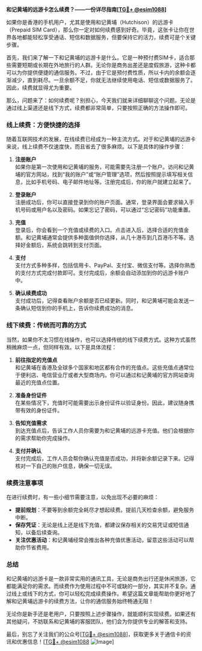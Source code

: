 **和记黄埔的远游卡怎么续费？——一份详尽指南[[TG💪+ @esim1088](https://t.me/s/esim1088)]**

如果你是香港的手机用户，尤其是使用和记黄埔（Hutchison）的远游卡（Prepaid SIM Card），那么你一定对如何续费感到好奇。毕竟，这张卡让你在世界各地都能轻松享受通话、短信和数据服务，但要保持它的活力，续费可是个关键步骤。

首先，我们来了解一下和记黄埔的远游卡是什么。它是一种预付费SIM卡，适合那些需要短期或长期在外地旅行的人群。无论你是商务出差还是度假旅游，这种卡都可以为你提供便捷的通信服务。不过，由于它是预付费性质，所以卡内的余额会逐渐减少，直到耗尽。一旦余额不足，你就无法继续使用电话、短信或数据服务了。因此，续费就显得尤为重要。

那么，问题来了：如何续费呢？别担心，今天我们就来详细聊聊这个问题。无论是通过线上渠道还是线下方式，续费都非常简单，只要按照正确的方法操作即可。

### **线上续费：方便快捷的选择**

随着互联网技术的发展，在线续费已经成为一种主流方式。对于和记黄埔的远游卡来说，线上续费不仅速度快，而且省去了很多麻烦。以下是具体的操作步骤：

1. **注册账户**  
   如果你是第一次使用和记黄埔的服务，可能需要先注册一个账户。访问和记黄埔的官方网站，找到“我的账户”或“账户管理”选项，然后按照提示填写相关信息，比如手机号码、电子邮件地址等。注册完成后，你的账户就建立起来了。

2. **登录账户**  
   注册成功后，你可以直接登录到你的账户页面。通常，登录界面会要求输入手机号码或用户名以及密码。如果忘记了密码，可以通过“忘记密码”功能重置。

3. **充值**  
   登录后，你会看到一个充值或续费的入口。点击进入后，选择合适的充值金额。和记黄埔通常会提供多种面值供你选择，从几十港币到几百港币不等。选择好金额后，系统会跳转到支付页面。

4. **支付**  
   支付方式多种多样，包括信用卡、PayPal、支付宝、微信支付等。选择你熟悉的支付方式完成付款即可。支付完成后，余额会自动添加到你的远游卡账户中。

5. **确认续费成功**  
   支付成功后，记得查看账户余额是否已经更新。同时，和记黄埔可能会发送一条确认短信到你的手机上，告诉你续费成功的消息。

### **线下续费：传统而可靠的方式**

当然，如果你不太习惯在线操作，也可以选择传统的线下续费方式。这种方式虽然稍微麻烦一点，但同样有效。以下是具体流程：

1. **前往指定的充值点**  
   和记黄埔在香港及全球多个国家和地区都有合作的充值点。这些充值点通常位于便利店、电信营业厅或者大型商场内。你可以通过和记黄埔的官方网站查询最近的充值点位置。

2. **准备身份证件**  
   在某些情况下，充值时可能需要出示身份证件以验证身份。因此，建议随身携带有效的身份证件。

3. **告知充值需求**  
   到达充值点后，告诉工作人员你需要为和记黄埔的远游卡充值。他们会根据你的需求帮助你完成操作。

4. **支付并确认**  
   支付完成后，工作人员会帮你确认充值是否成功，并将新余额记录下来。记得核对一下自己的账户信息，确保一切无误。

### **续费注意事项**

在进行续费时，有一些小细节需要注意，以免出现不必要的麻烦：

- **提前规划**：不要等到余额完全耗尽才想起续费。提前几天检查余额，避免服务中断。
- **保存凭证**：无论是线上还是线下充值，都建议保存相关的交易凭证或短信通知，以备后续查询。
- **关注优惠活动**：和记黄埔经常会推出各种充值优惠活动，留意这些活动可以帮助你节省费用。

### **总结**

和记黄埔的远游卡是一款非常实用的通讯工具，无论是商务出行还是休闲旅游，它都能满足你的需求。而续费作为使用过程中不可或缺的一部分，其实并不复杂。通过线上或线下的方式，你可以轻松完成续费操作。希望这篇文章能帮助你更好地了解和记黄埔远游卡的续费方法，让你的通信服务始终畅通无阻！

无论你是新手还是老用户，只要按照上述步骤操作，就能顺利实现续费。如果还有其他疑问，不妨联系和记黄埔的客服团队，他们会为你提供专业的解答和支持。

最后，别忘了关注我们的公众号[[TG💪+ @esim1088](https://t.me/s/esim1088)]，获取更多关于通信卡的资讯和优惠信息！[[TG💪+ @esim1088](https://t.me/s/esim1088) ![Image](https://i.postimg.cc/4NQfJmqS/Snipaste-2025-05-13-00-14-12.png)]